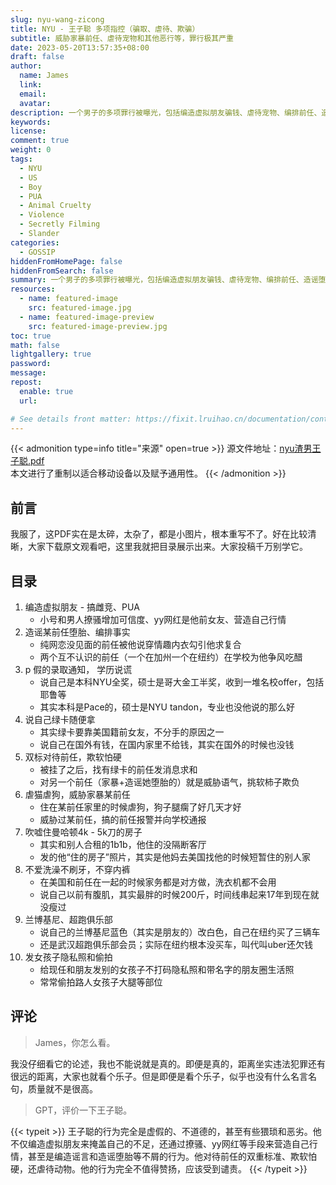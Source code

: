 ```yaml
---
slug: nyu-wang-zicong
title: NYU - 王子聪 多项指控（骗取、虐待、欺骗）
subtitle: 威胁家暴前任、虐待宠物和其他恶行等，罪行极其严重
date: 2023-05-20T13:57:35+08:00
draft: false
author:
  name: James
  link:
  email:
  avatar:
description: 一个男子的多项罪行被曝光，包括编造虚拟朋友骗钱、虐待宠物、编排前任、造谣堕胎、威胁家暴等。此外，他还喜欢发女孩子隐私照和偷拍等种种不良行为，让人震惊。这个男子的罪行严重，需要得到法律的制裁和惩罚。
keywords:
license:
comment: true
weight: 0
tags:
  - NYU
  - US
  - Boy
  - PUA
  - Animal Cruelty
  - Violence
  - Secretly Filming
  - Slander
categories:
  - GOSSIP
hiddenFromHomePage: false
hiddenFromSearch: false
summary: 一个男子的多项罪行被曝光，包括编造虚拟朋友骗钱、虐待宠物、编排前任、造谣堕胎、威胁家暴等。此外，他还喜欢发女孩子隐私照和偷拍等种种不良行为，让人震惊。这个男子的罪行严重，需要得到法律的制裁和惩罚。
resources:
  - name: featured-image
    src: featured-image.jpg
  - name: featured-image-preview
    src: featured-image-preview.jpg
toc: true
math: false
lightgallery: true
password:
message:
repost:
  enable: true
  url:

# See details front matter: https://fixit.lruihao.cn/documentation/content-management/introduction/#front-matter
---
```


<!--more-->

{{< admonition type=info title="来源" open=true >}}
源文件地址：[nyu渣男王子聪.pdf](https://oss.schoolmelon.com/source/nyu-wang-zicong.pdf)  
本文进行了重制以适合移动设备以及赋予通用性。
{{< /admonition >}}

## 前言

我服了，这PDF实在是太碎，太杂了，都是小图片，根本重写不了。好在比较清晰，大家下载原文观看吧，这里我就把目录展示出来。大家投稿千万别学它。

## 目录

1. 编造虚拟朋友 - 搞雌竞、PUA
   - 小号和男人撩骚增加可信度、yy网红是他前女友、营造自己行情
2. 造谣某前任堕胎、编排事实
   - 纯网恋没见面的前任被他说穿情趣内衣勾引他求复合
   - 两个互不认识的前任（一个在加州一个在纽约）在学校为他争风吃醋
3. p 假的录取通知， 学历说谎
   - 说自己是本科NYU全奖，硕士是哥大金工半奖，收到一堆名校offer，包括耶鲁等
   - 其实本科是Pace的，硕士是NYU tandon，专业也没他说的那么好
4. 说自己绿卡随便拿
   - 其实绿卡要靠美国籍前女友，不分手的原因之一
   - 说自己在国外有钱，在国内家里不给钱，其实在国外的时候也没钱
5. 双标对待前任，欺软怕硬
   - 被挂了之后，找有绿卡的前任发消息求和
   - 对另一个前任（家暴+造谣她堕胎的）就是威胁语气，挑软柿子欺负
6. 虐猫虐狗，威胁家暴某前任
   - 住在某前任家里的时候虐狗，狗子腿瘸了好几天才好
   - 威胁过某前任，搞的前任报警并向学校通报
7. 吹嘘住曼哈顿4k - 5k刀的房子
   - 其实和别人合租的1b1b，他住的没隔断客厅
   - 发的他“住的房子”照片，其实是他妈去美国找他的时候短暂住的别人家
8. 不爱洗澡不刷牙，不穿内裤
   - 在美国和前任在一起的时候家务都是对方做，洗衣机都不会用
   - 说自己以前有腹肌，其实最胖的时候200斤，时间线串起来17年到现在就没瘦过
9.  兰博基尼、超跑俱乐部
    - 说自己的兰博基尼蓝色（其实是朋友的）改白色，自己在纽约买了三辆车
    - 还是武汉超跑俱乐部会员；实际在纽约根本没买车，叫代叫uber还欠钱
10. 发女孩子隐私照和偷拍
    - 给现任和朋友发别的女孩子不打码隐私照和带名字的朋友圈生活照
    - 常常偷拍路人女孩子大腿等部位

## 评论

> James，你怎么看。

我没仔细看它的论述，我也不能说就是真的。即便是真的，距离坐实违法犯罪还有很远的距离，大家也就看个乐子。但是即便是看个乐子，似乎也没有什么名言名句，质量就不是很高。

> GPT，评价一下王子聪。

{{< typeit >}}
王子聪的行为完全是虚假的、不道德的，甚至有些猥琐和恶劣。他不仅编造虚拟朋友来掩盖自己的不足，还通过撩骚、yy网红等手段来营造自己行情，甚至是编造谣言和造谣堕胎等不屑的行为。他对待前任的双重标准、欺软怕硬，还虐待动物。他的行为完全不值得赞扬，应该受到谴责。
{{< /typeit >}}